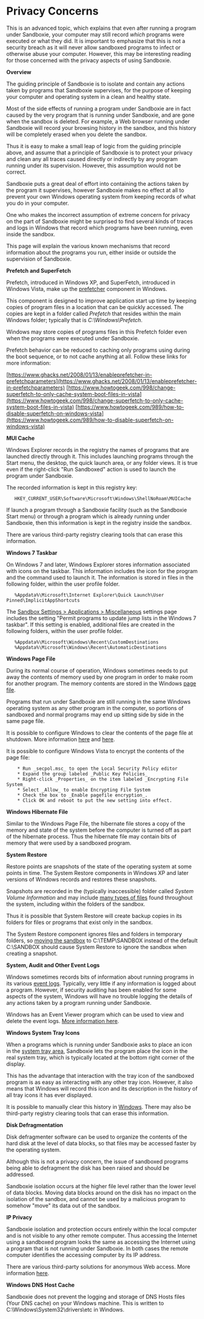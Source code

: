 # Privacy Concerns

This is an advanced topic, which explains that even after running a program under Sandboxie, your computer may still record _which_ programs were executed or what they did. It is important to emphasize that this is not a security breach as it will never allow sandboxed programs to infect or otherwise abuse your computer. However, this may be interesting reading for those concerned with the privacy aspects of using Sandboxie.


**Overview**

The guiding principle of Sandboxie is to isolate and contain any actions taken by programs that Sandboxie supervises, for the purpose of keeping your computer and operating system in a clean and healthy state.

Most of the side effects of running a program under Sandboxie are in fact caused by the very program that is running under Sandboxie, and are gone when the sandbox is deleted. For example, a Web browser running under Sandboxie will record your browsing history in the sandbox, and this history will be completely erased when you delete the sandbox.

Thus it is easy to make a small leap of logic from the guiding principle above, and assume that a principle of Sandboxie is to protect your privacy and clean any all traces caused directly or indirectly by any program running under its supervision. However, this assumption would not be correct.

Sandboxie puts a great deal of effort into containing the actions taken by the program it supervises, however Sandboxie makes no effect at all to prevent your own Windows operating system from keeping records of what you do in your computer.

One who makes the incorrect assumption of extreme concern for privacy on the part of Sandboxie might be surprised to find several kinds of traces and logs in Windows that record which programs have been running, even inside the sandbox.

This page will explain the various known mechanisms that record information about the programs you run, either inside or outside the supervision of Sandboxie.

**Prefetch and SuperFetch**

Prefetch, introduced in Windows XP, and SuperFetch, introduced in Windows Vista, make up the [prefetcher](https://en.wikipedia.org/wiki/Prefetcher) component in Windows.

This component is designed to improve application start up time by keeping copies of program files in a location that can be quickly accessed. The copies are kept in a folder called _Prefetch_ that resides within the main Windows folder; typically that is _C:\Windows\Prefetch_.

Windows may store copies of programs files in this Prefetch folder even when the programs were executed under Sandboxie.

Prefetch behavior can be reduced to caching only programs using during the boot sequence, or to not cache anything at all. Follow these links for more information:

[https://www.ghacks.net/2008/01/13/enableprefetcher-in-prefetchparameters](https://www.ghacks.net/2008/01/13/enableprefetcher-in-prefetchparameters)
[https://www.howtogeek.com/998/change-superfetch-to-only-cache-system-boot-files-in-vista](https://www.howtogeek.com/998/change-superfetch-to-only-cache-system-boot-files-in-vista)
[https://www.howtogeek.com/989/how-to-disable-superfetch-on-windows-vista](https://www.howtogeek.com/989/how-to-disable-superfetch-on-windows-vista)

**MUI Cache**

Windows Explorer records in the registry the names of programs that are launched directly through it. This includes launching programs through the Start menu, the desktop, the quick launch area, or any folder views. It is true even if the right-click "Run Sandboxed" action is used to launch the program under Sandboxie.

The recorded information is kept in this registry key:
```
   HKEY_CURRENT_USER\Software\Microsoft\Windows\ShellNoRoam\MUICache
```

If launch a program through a Sandboxie facility (such as the Sandboxie Start menu) or through a program which is already running under Sandboxie, then this information is kept in the registry inside the sandbox.

There are various third-party registry clearing tools that can erase this information.

**Windows 7 Taskbar**

On Windows 7 and later, Windows Explorer stores information associated with icons on the taskbar. This information includes the icon for the program and the command used to launch it. The information is stored in files in the following folder, within the user profile folder.
```
   %Appdata%\Microsoft\Internet Explorer\Quick Launch\User Pinned\ImplicitAppShortcuts
```

The [Sandbox Settings > Applications > Miscellaneous](ApplicationsSettings.md#miscellaneous) settings page includes the setting "Permit programs to update jump lists in the Windows 7 taskbar". If this setting is enabled, additional files are created in the following folders, within the user profile folder.
```
   %Appdata%\Microsoft\Windows\Recent\CustomDestinations
   %Appdata%\Microsoft\Windows\Recent\AutomaticDestinations
```

**Windows Page File**

During its normal course of operation, Windows sometimes needs to put away the contents of memory used by one program in order to make room for another program. The memory contents are stored in the Windows [page file](https://www.howtogeek.com/126430/what-is-the-windows-page-file).

Programs that run under Sandboxie are still running in the same Windows operating system as any other program in the computer, so portions of sandboxed and normal programs may end up sitting side by side in the same page file.

It is possible to configure Windows to clear the contents of the page file at shutdown. More information [here](https://winaero.com/clear-pagefile-shutdown-windows-10) and [here](https://www.vistax64.com/threads/virtual-memory-paging-file-clear-at-shutdown.157323).

It is possible to configure Windows Vista to encrypt the contents of the page file:
```
    * Run _secpol.msc_ to open the Local Security Policy editor
    * Expand the group labeled _Public Key Policies_
    * Right-click _Properties_ on the item labeled _Encrypting File System_
    * Select _Allow_ to enable Encrypting File System
    * Check the box to _Enable pagefile encryption_.
    * Click OK and reboot to put the new setting into effect.
```

**Windows Hibernate File**

Similar to the Windows Page File, the hibernate file stores a copy of the memory and state of the system before the computer is turned off as part of the hibernate process. Thus the hibernate file may contain bits of memory that were used by a sandboxed program.

**System Restore**

Restore points are snapshots of the state of the operating system at some points in time. The System Restore components in Windows XP and later versions of Windows records and restores these snapshots.

Snapshots are recorded in the (typically inaccessible) folder called _System Volume Information_ and may include [many types of files](https://docs.microsoft.com/en-us/windows/win32/sr/monitored-file-extensions) found throughout the system, including within the folders of the sandbox.

Thus it is possible that System Restore will create backup copies in its folders for files or programs that exist only in the sandbox.

The System Restore component ignores files and folders in temporary folders, so [moving the sandbox](SandboxMenu.md) to C:\TEMP\SANDBOX instead of the default C:\SANDBOX should cause System Restore to ignore the sandbox when creating a snapshot.

**System, Audit and Other Event Logs**

Windows sometimes records bits of information about running programs in its various [event logs](https://en.wikipedia.org/wiki/Event_Viewer). Typically, very little if any information is logged about a program. However, if security auditing has been enabled for some aspects of the system, Windows will have no trouble logging the details of any actions taken by a program running under Sandboxie.

Windows has an Event Viewer program which can be used to view and delete the event logs. [More information here](https://www.howtogeek.com/123646/htg-explains-what-the-windows-event-viewer-is-and-how-you-can-use-it).

**Windows System Tray Icons**

When a programs which is running under Sandboxie asks to place an icon in the [system tray area](https://www.computerhope.com/issues/chsys.htm), Sandboxie lets the program place the icon in the real system tray, which is typically located at the bottom right corner of the display.

This has the advantage that interaction with the tray icon of the sandboxed program is as easy as interacting with any other tray icon. However, it also means that Windows will record this icon and its description in the history of all tray icons it has ever displayed.

It is possible to manually clear this history in [Windows](https://www.howtogeek.com/739/clean-up-past-notification-icons-in-windows-vista). There may also be third-party registry clearing tools that can erase this information.

**Disk Defragmentation**

Disk defragmenter software can be used to organize the contents of the hard disk at the level of data blocks, so that files may be accessed faster by the operating system.

Although this is not a privacy concern, the issue of sandboxed programs being able to defragment the disk has been raised and should be addressed.

Sandboxie isolation occurs at the higher file level rather than the lower level of data blocks. Moving data blocks around on the disk has no impact on the isolation of the sandbox, and cannot be used by a malicious program to somehow "move" its data out of the sandbox.

**IP Privacy**

Sandboxie isolation and protection occurs entirely within the local computer and is not visible to any other remote computer. Thus accessing the Internet using a sandboxed program looks the same as accessing the Internet using a program that is not running under Sandboxie. In both cases the remote computer identifies the accessing computer by its IP address.

There are various third-party solutions for anonymous Web access. More information [here](https://en.wikipedia.org/wiki/Anonymous_web_browsing).

**Windows DNS Host Cache**

Sandboxie does not prevent the logging and storage of DNS Hosts files (Your DNS cache) on your Windows machine. This is written to C:\Windows\System32\drivers\etc in Windows.
